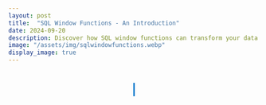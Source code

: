 ```yaml
---
layout: post
title:  "SQL Window Functions - An Introduction"
date: 2024-09-20
description: Discover how SQL window functions can transform your data analysis by enabling powerful, row-wise calculations with ease.  
image: "/assets/img/sqlwindowfunctions.webp"
display_image: true
---
```


<style>
.typing-container {
    text-align: center;
    font-size: 24px;
    color: white;
}
.typing-message {
    display: inline-block;
    border-right: 3px solid #007ACC;
    white-space: nowrap;
    overflow: hidden;
    font-family: calibri;
    font-size: 24px;
    animation: typing 3.5s steps(40, end) infinite;
}
@keyframes typing {
    from { width: 0; }
    to { width: 100%; }
}
</style>

<div class="typing-container">
  <p class="typing-message">This content is under construction. Stay tuned for updates!</p>
</div>